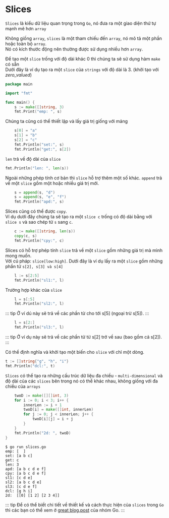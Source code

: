 # Slices

`Slices` là kiểu dữ liệu quan trọng trong `Go`, nó đưa ra một giao diện thứ tự mạnh mẽ hơn `array`

Không giống `array`, `slices` là một tham chiếu đến `array`, nó mô tả một phần hoặc toàn bộ `array`.</br>
Nó có kích thước động nên thường được sử dụng nhiều hơn `array`.

Để tạo một `slice` trống với độ dài khác 0 thì chúng ta sẽ sử dụng hàm `make` có sẵn</br>
Dưới đây là ví dụ tạo ra một `slice` của `strings` với độ dài là 3. (khởi tạo với <i>zero_valued</i>)
```go
package main

import "fmt"

func main() {
    s := make([]string, 3)
    fmt.Print("emp: ", s)
```

Chúng ta cũng có thể thiết lập và lấy giá trị giống với mảng
```go
    s[0] = "a"
    s[1] = "b"
    s[2] = "c"
    fmt.Println("set:", s)
    fmt.Println("get:", s[2])
```

`len` trả về độ dài của `slice`
```go
fmt.Println("len: ", len(s))
```

Ngoài những phép tính cơ bản thì `slice` hỗ trợ thêm một số khác. `append` trả về một `slice` gồm một hoặc nhiều giá trị mới.
```go
    s = append(s, "d")
    s = append(s, "e", "f")
    fmt.Println("apd:", s)
```
Slices cũng có thể được `copy`.</br>
Ví dụ dưới đây chúng ta sẽ tạo ra một `slice c` trống có độ dài bằng với `slice s` và sao chép từ `s` sang `c`.
```go
    c := make([]string, len(s))
    copy(c, s)
    fmt.Println("cpy:", c)
```

Slices có hỗ trợ phép tính `slice` trả về một `slice` gồm những giá trị mà mình mong muốn.</br>
Với cú pháp: `slice[low:high]`. Dưới đây là ví dụ lấy ra một `slice` gồm những phần tử `s[2], s[3] và s[4]`
```go
    l := s[2:5]
    fmt.Println("sl1:", l)
```

Trường hợp khác của `slice`
```go
    l = s[:5]
    fmt.Println("sl2:", l)
```
::: tip
Ở ví dú này sẽ trả về các phần từ cho tới s[5] (ngoại trừ s[5]).
:::

```go
    l = s[2:]
    fmt.Println("sl3:", l)
```
::: tip
Ở ví dụ này sẽ trả về các phần tử từ s[2] trở về sau (bao gồm cả s[2]).
:::

Có thể định nghĩa và khởi tạo một biến cho `slice` với chỉ một dòng.
```go
t := []string{"g", "h", "i"}
fmt.Println("dcl:", t)
```

`Slices` có thể tạo ra những cấu trúc dữ liệu đa chiều - `multi-dimensional` và độ dài của các `slices` bên trong nó có thể khác nhau, không giống với đa chiều của `arrays`
```go
    twoD := make([][]int, 3)
    for i := 0; i < 3; i++ {
        innerLen := i + 1
        twoD[i] = make([]int, innerLen)
        for j := 0; j < innerLen; j++ {
            twoD[i][j] = i + j
        }
    }
    fmt.Println("2d: ", twoD)
}
```
```syntax{1}
$ go run slices.go
emp: [  ]
set: [a b c]
get: c
len: 3
apd: [a b c d e f]
cpy: [a b c d e f]
sl1: [c d e]
sl2: [a b c d e]
sl3: [c d e f]
dcl: [g h i]
2d:  [[0] [1 2] [2 3 4]]
```

::: tip
Để có thể biết chi tiết về thiết kế và cách thực hiện của `slices` trong `Go` thì các bạn có thể xem ở <a href="https://blog.golang.org/go-slices-usage-and-internals">great blog.post</a> của nhóm Go.
:::